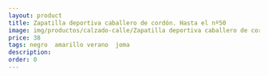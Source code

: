 ```yaml
---
layout: product
title: Zapatilla deportiva caballero de cordón. Hasta el nº50
image: img/productos/calzado-calle/Zapatilla deportiva caballero de cordón. Hasta el nº50=38=negro  amarillo verano  joma.webp
price: 38
tags: negro  amarillo verano  joma
description: 
order: 0
---
```

